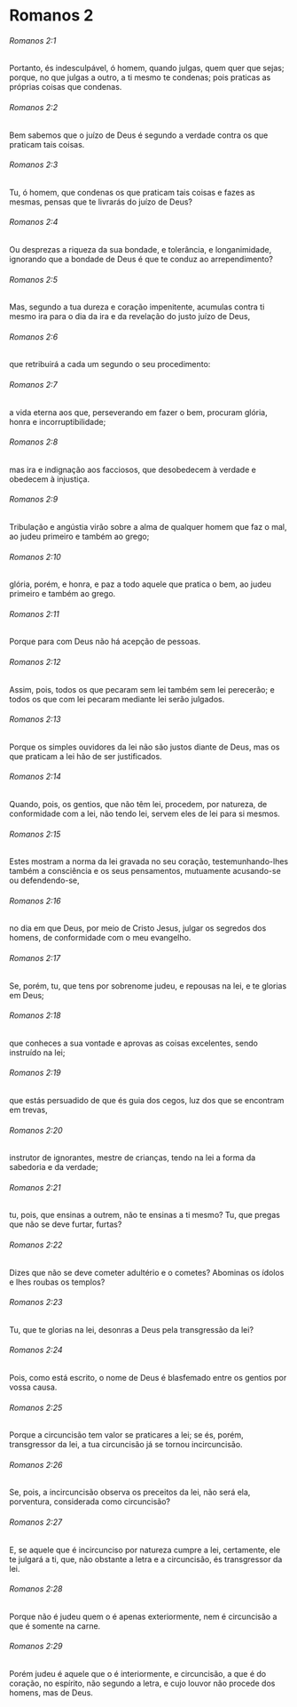 # Romanos 2

###### Romanos 2:1

Portanto, és indesculpável, ó homem, quando julgas, quem quer que sejas; porque, no que julgas a outro, a ti mesmo te condenas; pois praticas as próprias coisas que condenas.

###### Romanos 2:2

Bem sabemos que o juízo de Deus é segundo a verdade contra os que praticam tais coisas.

###### Romanos 2:3

Tu, ó homem, que condenas os que praticam tais coisas e fazes as mesmas, pensas que te livrarás do juízo de Deus?

###### Romanos 2:4

Ou desprezas a riqueza da sua bondade, e tolerância, e longanimidade, ignorando que a bondade de Deus é que te conduz ao arrependimento?

###### Romanos 2:5

Mas, segundo a tua dureza e coração impenitente, acumulas contra ti mesmo ira para o dia da ira e da revelação do justo juízo de Deus,

###### Romanos 2:6

que retribuirá a cada um segundo o seu procedimento:

###### Romanos 2:7

a vida eterna aos que, perseverando em fazer o bem, procuram glória, honra e incorruptibilidade;

###### Romanos 2:8

mas ira e indignação aos facciosos, que desobedecem à verdade e obedecem à injustiça.

###### Romanos 2:9

Tribulação e angústia virão sobre a alma de qualquer homem que faz o mal, ao judeu primeiro e também ao grego;

###### Romanos 2:10

glória, porém, e honra, e paz a todo aquele que pratica o bem, ao judeu primeiro e também ao grego.

###### Romanos 2:11

Porque para com Deus não há acepção de pessoas.

###### Romanos 2:12

Assim, pois, todos os que pecaram sem lei também sem lei perecerão; e todos os que com lei pecaram mediante lei serão julgados.

###### Romanos 2:13

Porque os simples ouvidores da lei não são justos diante de Deus, mas os que praticam a lei hão de ser justificados.

###### Romanos 2:14

Quando, pois, os gentios, que não têm lei, procedem, por natureza, de conformidade com a lei, não tendo lei, servem eles de lei para si mesmos.

###### Romanos 2:15

Estes mostram a norma da lei gravada no seu coração, testemunhando-lhes também a consciência e os seus pensamentos, mutuamente acusando-se ou defendendo-se,

###### Romanos 2:16

no dia em que Deus, por meio de Cristo Jesus, julgar os segredos dos homens, de conformidade com o meu evangelho.

###### Romanos 2:17

Se, porém, tu, que tens por sobrenome judeu, e repousas na lei, e te glorias em Deus;

###### Romanos 2:18

que conheces a sua vontade e aprovas as coisas excelentes, sendo instruído na lei;

###### Romanos 2:19

que estás persuadido de que és guia dos cegos, luz dos que se encontram em trevas,

###### Romanos 2:20

instrutor de ignorantes, mestre de crianças, tendo na lei a forma da sabedoria e da verdade;

###### Romanos 2:21

tu, pois, que ensinas a outrem, não te ensinas a ti mesmo? Tu, que pregas que não se deve furtar, furtas?

###### Romanos 2:22

Dizes que não se deve cometer adultério e o cometes? Abominas os ídolos e lhes roubas os templos?

###### Romanos 2:23

Tu, que te glorias na lei, desonras a Deus pela transgressão da lei?

###### Romanos 2:24

Pois, como está escrito, o nome de Deus é blasfemado entre os gentios por vossa causa.

###### Romanos 2:25

Porque a circuncisão tem valor se praticares a lei; se és, porém, transgressor da lei, a tua circuncisão já se tornou incircuncisão.

###### Romanos 2:26

Se, pois, a incircuncisão observa os preceitos da lei, não será ela, porventura, considerada como circuncisão?

###### Romanos 2:27

E, se aquele que é incircunciso por natureza cumpre a lei, certamente, ele te julgará a ti, que, não obstante a letra e a circuncisão, és transgressor da lei.

###### Romanos 2:28

Porque não é judeu quem o é apenas exteriormente, nem é circuncisão a que é somente na carne.

###### Romanos 2:29

Porém judeu é aquele que o é interiormente, e circuncisão, a que é do coração, no espírito, não segundo a letra, e cujo louvor não procede dos homens, mas de Deus.

